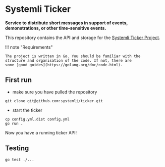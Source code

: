# Systemli Ticker

**Service to distribute short messages in support of events, demonstrations, or other time-sensitive events.**

This repository contains the API and storage for
the [Systemli Ticker Project](https://www.systemli.org/en/service/ticker.html).

!!! note "Requirements"

    The project is written in Go. You should be familiar with the structure and organisation of the code. If not, there are
    some [good guides](https://golang.org/doc/code.html).

## First run

- make sure you have pulled the repository
```shell
git clone git@github.com:systemli/ticker.git
```

- start the ticker
```shell
cp config.yml.dist config.yml
go run .
```

Now you have a running ticker API!

## Testing

```shell
go test ./...
```
